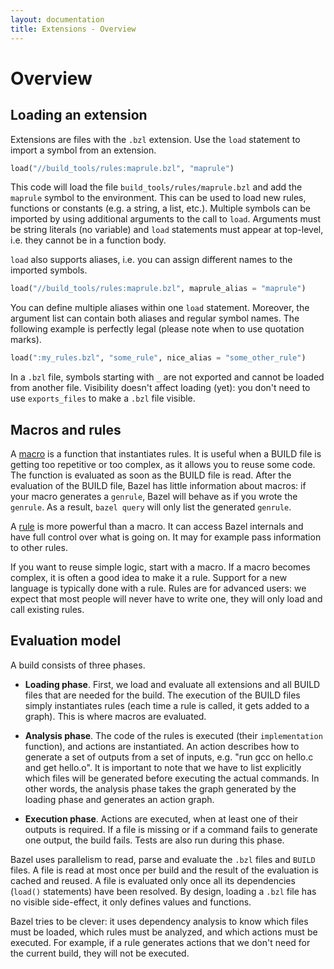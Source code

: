 ```yaml
---
layout: documentation
title: Extensions - Overview
---
```


# Overview

<!-- [TOC] -->

## Loading an extension

Extensions are files with the `.bzl` extension. Use the `load` statement to
import a symbol from an extension.

```python
load("//build_tools/rules:maprule.bzl", "maprule")
```

This code will load the file `build_tools/rules/maprule.bzl` and add the
`maprule` symbol to the environment. This can be used to load new rules,
functions or constants (e.g. a string, a list, etc.). Multiple symbols can be
imported by using additional arguments to the call to `load`. Arguments must
be string literals (no variable) and `load` statements must appear at
top-level, i.e. they cannot be in a function body.

`load` also supports aliases, i.e. you can assign different names to the
imported symbols.

```python
load("//build_tools/rules:maprule.bzl", maprule_alias = "maprule")
```

You can define multiple aliases within one `load` statement. Moreover, the
argument list can contain both aliases and regular symbol names. The following
example is perfectly legal (please note when to use quotation marks).

```python
load(":my_rules.bzl", "some_rule", nice_alias = "some_other_rule")
```

In a `.bzl` file, symbols starting with `_` are not exported and cannot be loaded
from another file. Visibility doesn't affect loading (yet): you don't need to
use `exports_files` to make a `.bzl` file visible.

## Macros and rules

A [macro](macros.md) is a function that instantiates rules. It is useful when a
BUILD file is getting too repetitive or too complex, as it allows you to reuse
some code. The function is evaluated as soon as the BUILD file is read. After
the evaluation of the BUILD file, Bazel has little information about macros: if
your macro generates a `genrule`, Bazel will behave as if you wrote the
`genrule`. As a result, `bazel query` will only list the generated `genrule`.

A [rule](rules.md) is more powerful than a macro. It can access Bazel internals
and have full control over what is going on. It may for example pass information
to other rules.

If you want to reuse simple logic, start with a macro. If a macro becomes
complex, it is often a good idea to make it a rule. Support for a new language
is typically done with a rule. Rules are for advanced users: we expect that most
people will never have to write one, they will only load and call existing
rules.

## Evaluation model

A build consists of three phases.

* **Loading phase**. First, we load and evaluate all extensions and all BUILD
  files that are needed for the build. The execution of the BUILD files simply
  instantiates rules (each time a rule is called, it gets added to a graph).
  This is where macros are evaluated.

* **Analysis phase**. The code of the rules is executed (their `implementation`
  function), and actions are instantiated. An action describes how to generate
  a set of outputs from a set of inputs, e.g. "run gcc on hello.c and get
  hello.o". It is important to note that we have to list explicitly which
  files will be generated before executing the actual commands. In other words,
  the analysis phase takes the graph generated by the loading phase and
  generates an action graph.

* **Execution phase**. Actions are executed, when at least one of their outputs is
  required. If a file is missing or if a command fails to generate one output,
  the build fails. Tests are also run during this phase.

Bazel uses parallelism to read, parse and evaluate the `.bzl` files and `BUILD`
files. A file is read at most once per build and the result of the evaluation is
cached and reused. A file is evaluated only once all its dependencies (`load()`
statements) have been resolved. By design, loading a `.bzl` file has no visible
side-effect, it only defines values and functions.

Bazel tries to be clever: it uses dependency analysis to know which files must
be loaded, which rules must be analyzed, and which actions must be executed. For
example, if a rule generates actions that we don't need for the current build,
they will not be executed.
